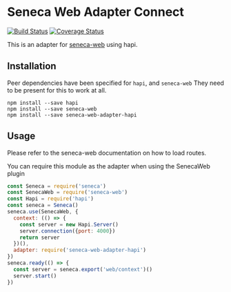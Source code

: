 # Seneca Web Adapter Connect

[![Build Status][travis-badge]][travis-url]
[![Coverage Status][coveralls-badge]][coveralls-url]

This is an adapter for [seneca-web](https://github.com/senecajs/seneca-web/) using hapi.

## Installation

Peer dependencies have been specified for `hapi`, and `seneca-web`
They need to be present for this to work at all.

```
npm install --save hapi
npm install --save seneca-web
npm install --save seneca-web-adapter-hapi
```

## Usage

Please refer to the seneca-web documentation on how to load routes.

You can require this module as the adapter when using the SenecaWeb plugin

```js
const Seneca = require('seneca')
const SenecaWeb = require('seneca-web')
const Hapi = require('hapi')
const seneca = Seneca()
seneca.use(SenecaWeb, {
  context: (() => {
    const server = new Hapi.Server()
    server.connection({port: 4000})
    return server
  })(),
  adapter: require('seneca-web-adapter-hapi')
})
seneca.ready(() => {
  const server = seneca.export('web/context')()
  server.start()
})
```

[travis-badge]: https://travis-ci.org/senecajs/seneca-web-adapter-hapi.svg?branch=master
[travis-url]: https://travis-ci.org/senecajs/seneca-web-adapter-hapi
[coveralls-badge]: https://coveralls.io/repos/github/senecajs/seneca-web-adapter-hapi/badge.svg?branch=master
[coveralls-url]: https://coveralls.io/github/senecajs/seneca-web-adapter-hapi?branch=master
